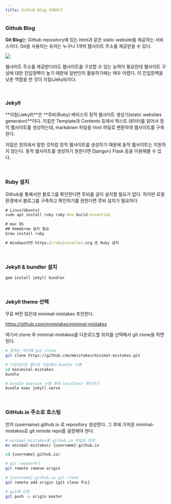 ```yaml
---
title: Github Blog 이해하기 
---
```


### Github Blog

**Git Blog**는 Github repository에 있는 html과 같은 static website를 제공하는 서비스이다. Git을 사용하는 유저는 누구나 1개씩 웹사이트 주소를 제공받을 수 있다. 



<img src = "https://devinlife.com/assets/images/2019-04-10-github-blog-intro/01-jekyll.png">



웹사이트 주소를 제공받더라도 웹사이트를 구성할 수 있는 능력이 필요한데 웹사이트 구성에 대한 진입장벽이 높기 때문에 일반인이 활용하기에는 매우 어렵다. 이 진입장벽을 낮춘 역할을 한 것이 지킬(Jekyll)이다. 

<br/>

### Jekyll

**지킬(Jekyll)**은 **루비(Ruby) 베이스의 정적 웹사이트 생성기(static websites generator)**이다. 지킬은 Template과 Contents 등에서 텍스트 데이터를 읽어서 정적 웹사이트를 생성하는데, markdown 파일을 html 파일로 변환하여 웹사이트를 구축한다. 

지킬은 정의에서 말한 것처럼 정적 웹사이트를 생성하기 때문에 동적 웹사이트는 지원하지 않는다. 동적 웹사이트를 생성하기 원한다면 Django나 Flask 등을 이용해볼 수 있다. 

<br/>

### Ruby 설치

Github을 통해서만 블로그를 확인한다면 루비를 굳이 설치할 필요가 없다. 하지만 로컬 환경에서 블로그를 구축하고 확인하기를 원한다면 루비 설치가 필요하다. 

```cmd
# Linux(Ubuntu)
sudo apt install ruby ruby-dev build-essential

# mac OS
## Homebrew 설치 필요 
brew install ruby

# Windows이면 https://rubyinstaller.org 로 Ruby 설치
```

<br/>

### Jekyll & bundler 설치 

```bash
gem install jekyll bundler
```

<br/>

### Jekyll theme 선택 

무료 버전 많은데 minimal-mistakes 추천한다. 

https://github.com/mmistakes/minimal-mistakes

여기서 clone 후 minimal-mistakes를 다운로드할 위치를 선택해서 git clone을 하면 된다. 

```bash
# 원하는 위치에 git clone 
git clone https://github.com/mmistakes/minimal-mistakes.git

# 다운로드된 폴더로 이동해서 bundle 수행
cd miniminal-mistakes
bundle

# bundle execute 수행 후에 localhost 확인하기 
bundle exec jekyll serve
```

<br/>

### GitHub.io 주소로 호스팅 

먼저 {username}.github.io 로 repository 생성한다. 그 후에 가져온 minimal-mistakes로 git remote repo를 설정해야 한다. 

```bash
# minimal-mistakes를 github.io 파일로 변경
mv minimal-mistakes/ {username}.github.io

cd {username}.github.io/

# git remote하기 
git remote remove origin 

# {username}.github.io git clone
git remote add origin {git clone 주소}

# git에 반영
git push -u origin master
```









